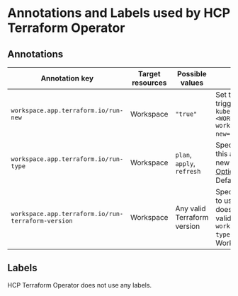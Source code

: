 # Annotations and Labels used by HCP Terraform Operator

## Annotations

| Annotation key | Target resources | Possible values | Description |
| --- | --- | --- | --- |
| `workspace.app.terraform.io/run-new` | Workspace | `"true"` | Set this annotation to `"true"` to trigger a new run. Example: `kubectl annotate workspace <WORKSPACE-NAME> workspace.app.terraform.io/run-new="true"`. |
| `workspace.app.terraform.io/run-type` | Workspace | `plan`, `apply`, `refresh` | Specifies the run type. Changing this annotation does not start a new run. Refer to [Run Modes and Options](https://developer.hashicorp.com/terraform/cloud-docs/run/modes-and-options) for more information. Defaults to `"plan"`. |
| `workspace.app.terraform.io/run-terraform-version` | Workspace | Any valid Terraform version | Specifies the Terraform version to use. Changing this annotation does not start a new run. Only valid when the annotation `workspace.app.terraform.io/run-type` is set to `plan`. Defaults to the Workspace version. |

## Labels

HCP Terraform Operator does not use any labels.
